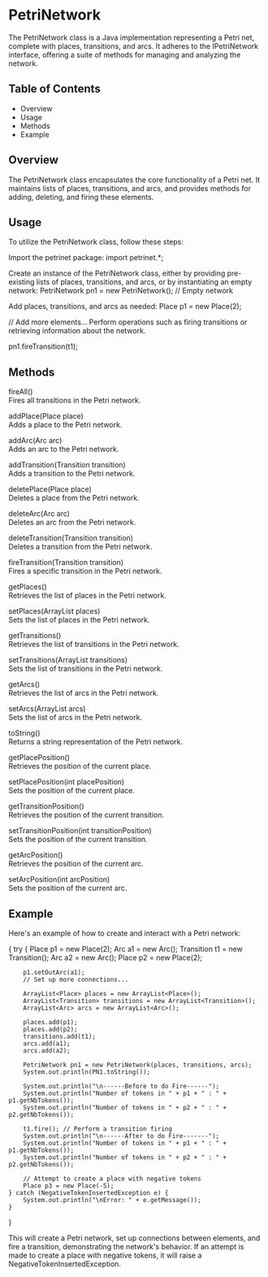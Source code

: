 # PetriNetwork

The PetriNetwork class is a Java implementation representing a Petri net, complete with places, transitions, and arcs. It adheres to the IPetriNetwork interface, offering a suite of methods for managing and analyzing the network.

## Table of Contents
- Overview
- Usage
- Methods
- Example

## Overview
The PetriNetwork class encapsulates the core functionality of a Petri net. It maintains lists of places, transitions, and arcs, and provides methods for adding, deleting, and firing these elements.

## Usage
To utilize the PetriNetwork class, follow these steps:

Import the petrinet package:
import petrinet.*;

Create an instance of the PetriNetwork class, either by providing pre-existing lists of places, transitions, and arcs, or by instantiating an empty network:
PetriNetwork pn1 = new PetriNetwork(); // Empty network

Add places, transitions, and arcs as needed:
Place p1 = new Place(2);

// Add more elements...
Perform operations such as firing transitions or retrieving information about the network.

pn1.fireTransition(t1);

## Methods
fireAll()<br>
Fires all transitions in the Petri network.

addPlace(Place place)<br>
Adds a place to the Petri network.

addArc(Arc arc)<br>
Adds an arc to the Petri network.

addTransition(Transition transition)<br>
Adds a transition to the Petri network.

deletePlace(Place place)<br>
Deletes a place from the Petri network.

deleteArc(Arc arc)<br>
Deletes an arc from the Petri network.

deleteTransition(Transition transition)<br>
Deletes a transition from the Petri network.

fireTransition(Transition transition)<br>
Fires a specific transition in the Petri network.

getPlaces()<br>
Retrieves the list of places in the Petri network.

setPlaces(ArrayList<Place> places)<br>
Sets the list of places in the Petri network.

getTransitions()<br>
Retrieves the list of transitions in the Petri network.

setTransitions(ArrayList<Transition> transitions)<br>
Sets the list of transitions in the Petri network.

getArcs()<br>
Retrieves the list of arcs in the Petri network.

setArcs(ArrayList<Arc> arcs)<br>
Sets the list of arcs in the Petri network.

toString()<br>
Returns a string representation of the Petri network.

getPlacePosition()<br>
Retrieves the position of the current place.

setPlacePosition(int placePosition)<br>
Sets the position of the current place.

getTransitionPosition()<br>
Retrieves the position of the current transition.

setTransitionPosition(int transitionPosition)<br>
Sets the position of the current transition.

getArcPosition()<br>
Retrieves the position of the current arc.

setArcPosition(int arcPosition)<br>
Sets the position of the current arc.

## Example
Here's an example of how to create and interact with a Petri network:

{
    try {
        Place p1 = new Place(2);
        Arc a1 = new Arc();
        Transition t1 = new Transition();
        Arc a2 = new Arc();
        Place p2 = new Place(2);

        p1.setOutArc(a1);
        // Set up more connections...

        ArrayList<Place> places = new ArrayList<Place>();
        ArrayList<Transition> transitions = new ArrayList<Transition>();
        ArrayList<Arc> arcs = new ArrayList<Arc>();

        places.add(p1);
        places.add(p2);
        transitions.add(t1);
        arcs.add(a1);
        arcs.add(a2);

        PetriNetwork pn1 = new PetriNetwork(places, transitions, arcs);
        System.out.println(PN1.toString());

        System.out.println("\n------Before to do Fire------");
        System.out.println("Number of tokens in " + p1 + " : " + p1.getNbTokens());
        System.out.println("Number of tokens in " + p2 + " : " + p2.getNbTokens());

        t1.fire(); // Perform a transition firing
        System.out.println("\n------After to do Fire-------");
        System.out.println("Number of tokens in " + p1 + " : " + p1.getNbTokens());
        System.out.println("Number of tokens in " + p2 + " : " + p2.getNbTokens());

        // Attempt to create a place with negative tokens
        Place p3 = new Place(-5);
    } catch (NegativeTokenInsertedException e) {
        System.out.println("\nError: " + e.getMessage());
    }
}

This will create a Petri network, set up connections between elements, and fire a transition, demonstrating the network's behavior. If an attempt is made to create a place with negative tokens, it will raise a NegativeTokenInsertedException.